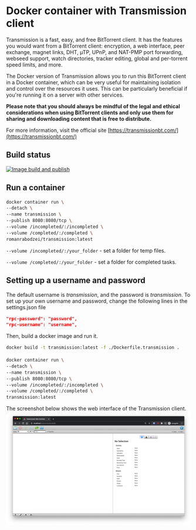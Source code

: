 # Docker container with Transmission client

Transmission is a fast, easy, and free BitTorrent client. It has the features you would want from a BitTorrent client: encryption, a web interface, peer exchange, magnet links, DHT, µTP, UPnP, and NAT-PMP port forwarding, webseed support, watch directories, tracker editing, global and per-torrent speed limits, and more.

The Docker version of Transmission allows you to run this BitTorrent client in a Docker container, which can be very useful for maintaining isolation and control over the resources it uses. This can be particularly beneficial if you're running it on a server with other services.

**Please note that you should always be mindful of the legal and ethical considerations when using BitTorrent clients and only use them for sharing and downloading content that is free to distribute.**

For more information, visit the official site [https://transmissionbt.com/](https://transmissionbt.com/)



## Build status
[![Image build and publish](https://github.com/romanrabodzei/Transmission-Docker/actions/workflows/workflow.yml/badge.svg?branch=main)](https://github.com/romanrabodzei/Transmission-Docker/actions/workflows/workflow.yml)

## Run a container 
```bash
docker container run \
--detach \
--name transmission \
--publish 8080:8080/tcp \
--volume /incompleted/:/incompleted \
--volume /completed/:/completed \
romanrabodzei/transmission:latest
```

`--volume /incompleted/:/your_folder` - set a folder for temp files.

`--volume /completed/:/your_folder` - set a folder for completed tasks.

## Setting up a username and password

The default username is *transmission*, and the password is *transmission*. To set up your own username and password, change the following lines in the settings.json file
```json
"rpc-password": "password",
"rpc-username": "username",
```

Then, build a docker image and run it.

```bash
docker build -t transmission:latest -f ./Dockerfile.transmission .

docker container run \
--detach \
--name transmission \
--publish 8080:8080/tcp \
--volume /incompleted/:/incompleted \
--volume /completed/:/completed \
transmission:latest
```

The screenshot below shows the web interface of the Transmission client.
![WebUI](screenshot.png)
